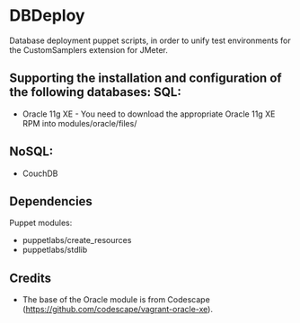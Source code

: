 DBDeploy
========

Database deployment puppet scripts, in order to unify test environments
for the CustomSamplers extension for JMeter.

Supporting the installation and configuration of the following databases:
SQL:
----
 + Oracle 11g XE - You need to download the appropriate Oracle 11g XE RPM into modules/oracle/files/

NoSQL:
------
 + CouchDB

Dependencies
------------
Puppet modules:
 + puppetlabs/create_resources
 + puppetlabs/stdlib

Credits
-------
 + The base of the  Oracle module is from Codescape (https://github.com/codescape/vagrant-oracle-xe).
